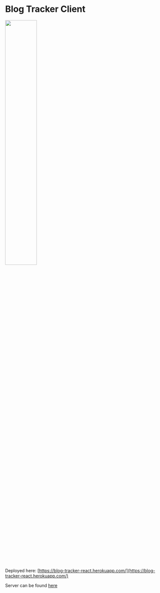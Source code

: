 # Blog Tracker Client

<img src="https://github.com/winstoncooke/blog-tracker-client/blob/main/public/images/screenshot.png" width=45% height=45%>

Deployed here: [https://blog-tracker-react.herokuapp.com/](https://blog-tracker-react.herokuapp.com/)

Server can be found [here](https://github.com/winstoncooke/blog-tracker-server)
